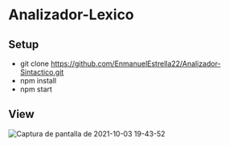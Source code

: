 # Analizador-Lexico

## Setup
- git clone https://github.com/EnmanuelEstrella22/Analizador-Sintactico.git
- npm install
- npm start

## View

![Captura de pantalla de 2021-10-03 19-43-52](https://user-images.githubusercontent.com/56686883/135775892-9650feaa-4361-4351-baf9-149d435c6b77.png)
